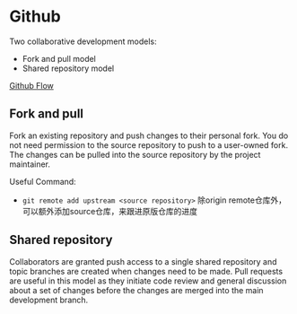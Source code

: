 # Github
Two collaborative development models:
* Fork and pull model
* Shared repository model

[Github Flow](https://guides.github.com/introduction/flow/)

## Fork and pull
Fork an existing repository and push changes to their personal fork.
You do not need permission to the source repository to push to a user-owned fork.
The changes can be pulled into the source repository by the project maintainer.

Useful Command:
* `git remote add upstream <source repository>` 除origin remote仓库外，可以额外添加source仓库，来跟进原版仓库的进度

## Shared repository
Collaborators are granted push access to a single shared repository and topic branches are created when changes need to be made.
Pull requests are useful in this model as they initiate code review and general discussion about a set of changes
before the changes are merged into the main development branch.

